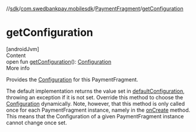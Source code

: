 //[sdk](../../../index.md)/[com.swedbankpay.mobilesdk](../index.md)/[PaymentFragment](index.md)/[getConfiguration](get-configuration.md)



# getConfiguration  
[androidJvm]  
Content  
open fun [getConfiguration](get-configuration.md)(): [Configuration](../-configuration/index.md)  
More info  


Provides the [Configuration](../-configuration/index.md) for this PaymentFragment.



The default implementation returns the value set in [defaultConfiguration](-companion/default-configuration.md), throwing an exception if it is not set. Override this method to choose the [Configuration](../-configuration/index.md) dynamically. Note, however, that this method is only called once for each PaymentFragment instance, namely in the [onCreate](on-create.md) method. This means that the Configuration of a given PaymentFragment instance cannot change once set.

  



